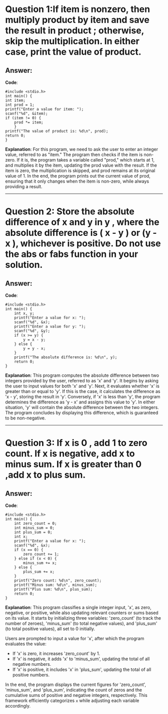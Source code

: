 # Question 1:If item is nonzero, then multiply product by item and save the result in product ; otherwise, skip the multiplication. In either case, print the value of product.

## Answer:

**Code**:
```
#include <stdio.h>
int main() {
int item;
int prod = 1; 
printf("Enter a value for item: ");
scanf("%d", &item);
if (item != 0) {
    prod *= item; 
    }
printf("The value of product is: %d\n", prod);
return 0;
}
```

**Explanation**:
For this program, we need to ask the user to enter an integer value, referred to as "item." The program then checks if the item is non-zero. If it is, the program takes a variable called "prod," which starts at 1, and multiplies it by the item, updating the prod value with the result. If the item is zero, the multiplication is skipped, and prod remains at its original value of 1. In the end, the program prints out the current value of prod, ensuring that it only changes when the item is non-zero, while always providing a result.

---

# Question 2:  Store the absolute difference of x and y in y , where the absolute difference is ( x - y ) or (y - x ), whichever is positive. Do not use the abs or fabs function in your solution.

## Answer:

**Code**:
```
#include <stdio.h>
int main() {
    int x, y;
    printf("Enter a value for x: ");
    scanf("%d", &x);
    printf("Enter a value for y: ");
    scanf("%d", &y);
    if (x >= y) {
        y = x - y;
    } else {
        y = y - x;
    }
    printf("The absolute difference is: %d\n", y);
    return 0;
}
```

**Explanation**:
This program computes the absolute difference between two integers provided by the user, referred to as 'x' and 'y'. It begins by asking the user to input values for both 'x' and 'y'. Next, it evaluates whether 'x' is greater than or equal to 'y'. If this is the case, it calculates the difference as 'x - y', storing the result in 'y'. Conversely, if 'x' is less than 'y', the program determines the difference as 'y - x' and assigns this value to 'y'. In either situation, 'y' will contain the absolute difference between the two integers. The program concludes by displaying this difference, which is guaranteed to be non-negative.

---

# Question 3:  If x is 0 , add 1 to zero count. If x is negative, add x to minus sum. If x is greater than 0 ,add x to plus sum.

## Answer:

**Code**:
```
#include <stdio.h>
int main() {
    int zero_count = 0;
    int minus_sum = 0;
    int plus_sum = 0;
    int x;
    printf("Enter a value for x: ");
    scanf("%d", &x);
    if (x == 0) {
        zero_count += 1;
    } else if (x < 0) {
        minus_sum += x;
    } else {
        plus_sum += x;
    }
    printf("Zero count: %d\n", zero_count);
    printf("Minus sum: %d\n", minus_sum);
    printf("Plus sum: %d\n", plus_sum);
    return 0;
}
```
**Explanation**:
This program classifies a single integer input, 'x', as zero, negative, or positive, while also updating relevant counters or sums based on its value. It starts by initializing three variables: 'zero_count' (to track the number of zeroes), 'minus_sum' (to total negative values), and 'plus_sum' (to total positive values), all set to 0 initially.

Users are prompted to input a value for 'x', after which the program evaluates the value:
- If 'x' is zero, it increases 'zero_count' by 1.
- If 'x' is negative, it adds 'x' to 'minus_sum', updating the total of all negative numbers.
- If 'x' is positive, it includes 'x' in 'plus_sum', updating the total of all positive numbers.

In the end, the program displays the current figures for 'zero_count', 'minus_sum', and 'plus_sum', indicating the count of zeros and the cumulative sums of positive and negative integers, respectively. This framework efficiently categorizes `x` while adjusting each variable accordingly.
